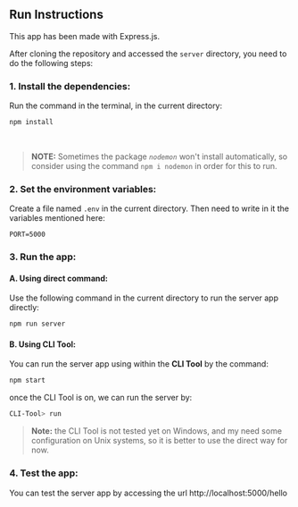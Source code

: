 ## Run Instructions

This app has been made with Express.js.

After cloning the repository and accessed the `server` directory, you need to do the following steps:

### 1. Install the dependencies:
Run the command in the terminal, in the current directory:
```bash
npm install
```
<br>

> **NOTE:** Sometimes the package *`nodemon`* won't install automatically, so consider using the command `npm i nodemon` in order for this to run.

### 2. Set the environment variables:
Create a file named `.env` in the current directory. Then need to write in it the variables mentioned here:
```env
PORT=5000
```

### 3. Run the app:
#### A. Using direct command:
Use the following command in the current directory to run the server app directly:
```bash
npm run server
```

#### B. Using CLI Tool:
You can run the server app using within the **CLI Tool** by the command:
```bash
npm start
```
once the CLI Tool is on, we can run the server by:
```bash
CLI-Tool> run
```

> **Note:** the CLI Tool is not tested yet on Windows, and my need some configuration on Unix systems, so it is better to use the direct way for now.


### 4. Test the app:
You can test the server app by accessing the url http://localhost:5000/hello
